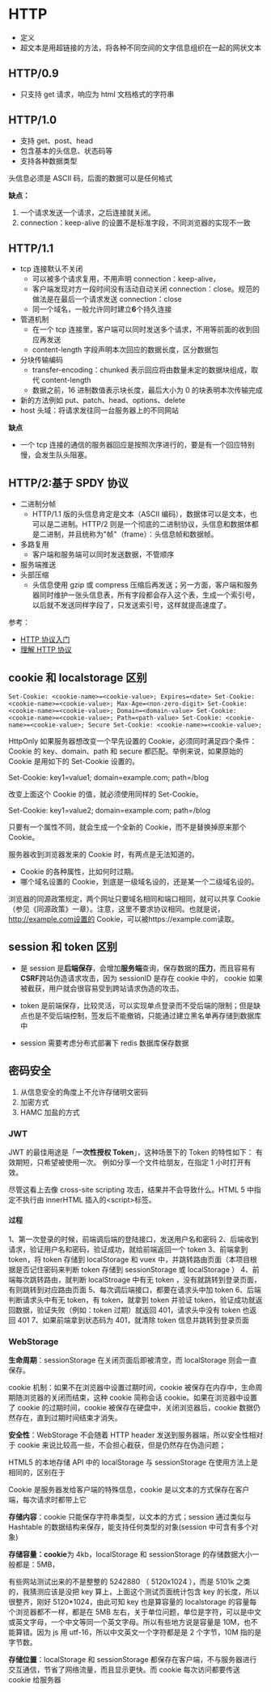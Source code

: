 # HTTP

- 定义
- 超文本是用超链接的方法，将各种不同空间的文字信息组织在一起的网状文本

## HTTP/0.9

- 只支持 get 请求，响应为 html 文档格式的字符串

## HTTP/1.0

- 支持 get、post、head
- 包含基本的头信息、状态码等
- 支持各种数据类型

头信息必须是 ASCII 码，后面的数据可以是任何格式

**缺点：**

1. 一个请求发送一个请求，之后连接就关闭。
2. connection：keep-alive 的设置不是标准字段，不同浏览器的实现不一致

## HTTP/1.1

- tcp 连接默认不关闭
  - 可以被多个请求复用，不用声明 connection：keep-alive，
  - 客户端发现对方一段时间没有活动自动关闭 connection：close。规范的做法是在最后一个请求发送 connection：close
  - 同一个域名，一般允许同时建立**6**个持久连接
- 管道机制
  - 在一个 tcp 连接里，客户端可以同时发送多个请求，不用等前面的收到回应再发送
  - content-length 字段声明本次回应的数据长度，区分数据包
- 分块传输编码
  - transfer-encoding：chunked 表示回应将由数量未定的数据块组成，取代 content-length
  - 数据之前，16 进制数值表示块长度，最后大小为 0 的块表明本次传输完成
- 新的方法例如 put、patch、head、options、delete
- host 头域：将请求发往同一台服务器上的不同网站

**缺点**

- 一个 tcp 连接的通信的服务器回应是按照次序进行的，要是有一个回应特别慢，会发生队头阻塞。

## HTTP/2:基于 SPDY 协议

- 二进制分帧
  - HTTP/1.1 版的头信息肯定是文本（ASCII 编码），数据体可以是文本，也可以是二进制。HTTP/2 则是一个彻底的二进制协议，头信息和数据体都是二进制，并且统称为"帧"（frame）：头信息帧和数据帧。
- 多路复用
  - 客户端和服务端可以同时发送数据，不管顺序
- 服务端推送
- 头部压缩
  - 头信息使用 gzip 或 compress 压缩后再发送；另一方面，客户端和服务器同时维护一张头信息表，所有字段都会存入这个表，生成一个索引号，以后就不发送同样字段了，只发送索引号，这样就提高速度了。

参考：

- [HTTP 协议入门](http://www.ruanyifeng.com/blog/2016/08/http.html)
- [理解 HTTP 协议](https://www.cnblogs.com/wxisme/p/6212797.html)

## cookie 和 localstorage 区别

```
Set-Cookie: <cookie-name>=<cookie-value>; Expires=<date> Set-Cookie: <cookie-name>=<cookie-value>; Max-Age=<non-zero-digit> Set-Cookie: <cookie-name>=<cookie-value>; Domain=<domain-value> Set-Cookie: <cookie-name>=<cookie-value>; Path=<path-value> Set-Cookie: <cookie-name>=<cookie-value>; Secure Set-Cookie: <cookie-name>=<cookie-value>;
```

HttpOnly 如果服务器想改变一个早先设置的 Cookie，必须同时满足四个条件：Cookie 的 key、domain、path 和 secure 都匹配。举例来说，如果原始的 Cookie 是用如下的 Set-Cookie 设置的。

Set-Cookie: key1=value1; domain=example.com; path=/blog

改变上面这个 Cookie 的值，就必须使用同样的 Set-Cookie。

Set-Cookie: key1=value2; domain=example.com; path=/blog

只要有一个属性不同，就会生成一个全新的 Cookie，而不是替换掉原来那个 Cookie。

服务器收到浏览器发来的 Cookie 时，有两点是无法知道的。

- Cookie 的各种属性，比如何时过期。
- 哪个域名设置的 Cookie，到底是一级域名设的，还是某一个二级域名设的。

浏览器的同源政策规定，两个网址只要域名相同和端口相同，就可以共享 Cookie（参见《同源政策》一章）。注意，这里不要求协议相同。也就是说，http://example.com设置的 Cookie，可以被https://example.com读取。

## session 和 token 区别

- 是 session 是**后端保存**，会增加**服务端**查询，保存数据的**压力**，而且容易有**CSRF**跨站伪造请求攻击，因为 sessionID 是存在 cookie 中的， cookie 如果被截获，用户就会很容易受到跨站请求伪造的攻击。

- token 是前端保存，比较灵活，可以实现单点登录而不受后端的限制；但是缺点也是不受后端控制，签发后不能撤销，只能通过建立黑名单再存储到数据库中

- session 需要考虑分布式部署下 redis 数据库保存数据

## 密码安全

1. 从信息安全的角度上不允许存储明文密码
2. 加密方式
3. HAMC 加盐的方式

### JWT

JWT 的最佳用途是「**一次性授权 Token**」，这种场景下的 Token 的特性如下：
有效期短，只希望被使用一次。
例如分享一个文件给朋友，在指定 1 小时打开有效。

尽管这看上去像 cross-site scripting 攻击，结果并不会导致什么。HTML 5 中指定不执行由 innerHTML 插入的\<script\>标签。

#### 过程

1、第一次登录的时候，前端调后端的登陆接口，发送用户名和密码
2、后端收到请求，验证用户名和密码，验证成功，就给前端返回一个 token
3、前端拿到 token，将 token 存储到 localStorage 和 vuex 中，并跳转路由页面（本项目根据是否记住密码来判断 token 存储到 sessionStorage 或 localStorage ）
4、前端每次跳转路由，就判断 localStroage 中有无 token ，没有就跳转到登录页面，有则跳转到对应路由页面
5、每次调后端接口，都要在请求头中加 token
6、后端判断请求头中有无 token，有 token，就拿到 token 并验证 token，验证成功就返回数据，验证失败（例如：token 过期）就返回 401，请求头中没有 token 也返回 401
7、如果前端拿到状态码为 401，就清除 token 信息并跳转到登录页面

### WebStorage

**生命周期**：sessionStorage 在关闭页面后即被清空，而 localStorage 则会一直保存。

cookie 机制：如果不在浏览器中设置过期时间，cookie 被保存在内存中，生命周期随浏览器的关闭而结束，这种 cookie 简称会话 cookie。如果在浏览器中设置了 cookie 的过期时间，cookie 被保存在硬盘中，关闭浏览器后，cookie 数据仍然存在，直到过期时间结束才消失。

**安全性**：WebStorage 不会随着 HTTP header 发送到服务器端，所以安全性相对于 cookie 来说比较高一些，不会担心截获，但是仍然存在伪造问题；

HTML5 的本地存储 API 中的 localStorage 与 sessionStorage 在使用方法上是相同的，区别在于

Cookie 是服务器发给客户端的特殊信息，cookie 是以文本的方式保存在客户端，每次请求时都带上它

**存储内容**：cookie 只能保存字符串类型，以文本的方式；session 通过类似与 Hashtable 的数据结构来保存，能支持任何类型的对象(session 中可含有多个对象)

**存储容量：cookie**为 4kb，localStorage 和 sessionStorage 的存储数据大小一般都是：5MB，

有些网站测试出来的不是整整的 5242880 （ 5120x1024 ），而是 5101k 之类的，我猜测应该是没把 key 算上，上面这个测试页面统计包含 key 的长度，所以很整齐，刚好 5120\*1024，由此可知 key 也是算容量的 localstorage 的容量每个浏览器都不一样，都是在 5MB 左右，关于单位问题，单位是字符，可以是中文或英文字母，一个中文等同一个英文字母。所以有些地方说是容量是 10M，也不能算错。因为 js 用 utf-16，所以中文英文一个字符都是是 2 个字节，10M 指的是字节数。

**存储位置**：localStorage 和 sessionStorage 都保存在客户端，不与服务器进行交互通信，节省了网络流量，而且显示更快。而 cookie 每次访问都要传送 cookie 给服务器
